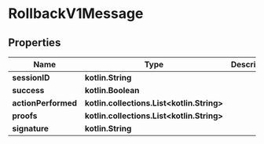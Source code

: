 
# RollbackV1Message

## Properties
Name | Type | Description | Notes
------------ | ------------- | ------------- | -------------
**sessionID** | **kotlin.String** |  | 
**success** | **kotlin.Boolean** |  | 
**actionPerformed** | **kotlin.collections.List&lt;kotlin.String&gt;** |  | 
**proofs** | **kotlin.collections.List&lt;kotlin.String&gt;** |  | 
**signature** | **kotlin.String** |  | 



